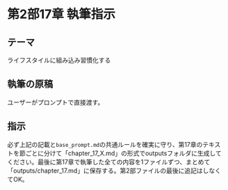 # 第2部17章 執筆指示

## テーマ
ライフスタイルに組み込み習慣化する

## 執筆の原稿
ユーザーがプロンプトで直接渡す。

## 指示
必ず上記の記載と`base_prompt.md`の共通ルールを確実に守り、第17章のテキストを節ごとに分けて「chapter_17_X.md」の形式でoutputsフォルダに生成してください。最後に第17章で執筆した全ての内容を1ファイルずつ、まとめて「outputs/chapter_17.md」に保存する。第2部ファイルの最後に追記はしなくてOK。
